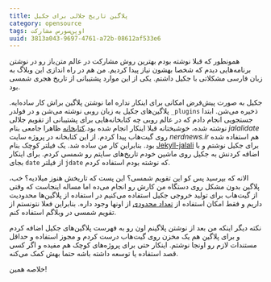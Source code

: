 ```yaml
---
title: پلاگین تاریخ جلالی برای جکیل
category: opensource
tags: اوپن‌سورس مشارکت
uuid: 3813a043-9697-4761-a72b-08612af533e6
---
```


همونطور که قبلا نوشته بودم بهترین روش مشارکت در عالم متن‌باز رو در نوشتن برنامه‌هایی دیدم که شخصا بهشون نیاز پیدا کردیم. من هم در راه‌ اندازی این وبلاگ به زبان فارسی مشکلاتی با جکیل داشتم. یکی از این موارد پشتیبانی از تاریخ هجری شمسی بود.

جکیل به صورت پیش‌فرض امکانی برای اینکار نداره اما نوشتن پلاگین براش کار ساده‌ایه. پلاگین‌های جکیل به زبان روبی نوشته می‌شن و در فولدر `_plugins` ذخیره می‌شن. ابتدا جستجویی انجام دادم که در عالم روبی چه کتابخانه‌هایی برای پشتیبانی از تقویم جلالی نوشته شده، خوشبختانه قبلا اینکار انجام شده بود.[کتابخانه](https://github.com/aziz/jalalidate) ظاهرا جامعی بنام *jalalidate* روی گیت‌هاب پیدا کردم. از این کتابخانه در پروژه سایت *nerdnews.ir* هم استفاده شده بود. بنابراین کار من ساده شد. یک فیلتر کوچک بنام [Jekyll-jalali](https://github.com/mehdisadeghi/jekyll-jalali) برای جکیل نوشتم و با اضافه کردنش به جکیل روی ماشین خودم تاریخ‌های سایتم رو شمسی کردم. برای اینکار بجای `date` از فیلتر `jdate` که نوشته بودم استفاده کردم.

الانه که بپرسید پس کو این تقویم شمسی؟ این پست که تاریخش هنوز میلادیه؟ خب، پلاگین بدون مشکل روی دستگاه من کارش رو انجام می‌ده اما مساله اینجاست که وقتی از گیت‌هاب برای تولید خروجی جکیل استفاده می‌کنیم در استفاده از پلاگین‌ها محدودیت داریم و فقط امکان استفاده از [تعداد محدودی](https://help.github.com/articles/using-jekyll-plugins-with-github-pages/) از اونها وجود داره. بنابراین فعلا نتونستم از تقویم شمسی در وبلاگم استفاده کنم.

نکته دیگر اینکه من بعد از نوشتن پلاگینم اون رو به فهرست پلاگین‌های جکیل اضافه کردم و برای پلاگین هم یک مخزن روی گیت‌هاب درست کردم و مجوز استفاده و حداقل مستندات لازم رو اونجا نوشتم. اینکار حتی برای پروژه‌های کوچک هم مفیده و اگر کسی قصد استفاده یا توسعه داشته باشه حتما بهش کمک می‌کنه.

خلاصه همین!

